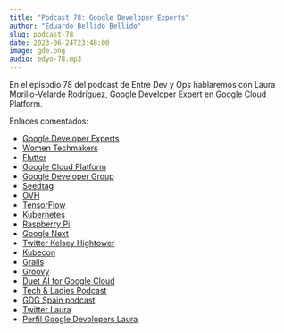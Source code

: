 ```yaml
---
title: "Podcast 78: Google Developer Experts"
author: "Eduardo Bellido Bellido"
slug: podcast-78
date: 2023-06-24T23:48:00
image: gde.png
audio: edyo-78.mp3
---
```


En el episodio 78 del podcast de Entre Dev y Ops hablaremos con Laura Morillo-Velarde Rodríguez,
Google Developer Expert en Google Cloud Platform.

<!--more-->

Enlaces comentados:

- [Google Developer Experts](https://developers.google.com/community/experts/)
- [Women Techmakers](https://developers.google.com/womentechmakers)
- [Flutter](https://flutter.dev/)
- [Google Cloud Platform](https://cloud.google.com/)
- [Google Developer Group](https://developers.google.com/community/gdg/)
- [Seedtag](https://www.seedtag.com/)
- [OVH](https://www.ovhcloud.com/)
- [TensorFlow](https://www.tensorflow.org/)
- [Kubernetes](https://kubernetes.io/)
- [Raspberry Pi](https://www.raspberrypi.org/)
- [Google Next](https://cloud.withgoogle.com/next)
- [Twitter Kelsey Hightower](https://twitter.com/kelseyhightower)
- [Kubecon](https://www.cncf.io/kubecon-cloudnativecon-events/)
- [Grails](https://grails.org/)
- [Groovy](http://www.groovy-lang.org/)
- [Duet AI for Google Cloud](https://cloud.google.com/blog/products/application-modernization/introducing-duet-ai-for-google-cloud)
- [Tech & Ladies Podcast](https://twitter.com/TechandLadies)
- [GDG Spain podcast](https://www.ivoox.com/podcast-gdg-spain-podcast_sq_f1715151_1.html)
- [Twitter Laura](https://twitter.com/Laura_Morillo)
- [Perfil Google Devolopers Laura](https://developers.google.com/profile/u/laura_morillo)
